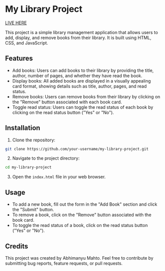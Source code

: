 # My Library Project
[LIVE HERE](https://abhi6777.github.io/Library/)

This project is a simple library management application that allows users to add, display, and remove books from their library. It is built using HTML, CSS, and JavaScript.

## Features

- Add books: Users can add books to their library by providing the title, author, number of pages, and whether they have read the book.
- Display books: All added books are displayed in a visually appealing card format, showing details such as title, author, pages, and read status.
- Remove books: Users can remove books from their library by clicking on the "Remove" button associated with each book card.
- Toggle read status: Users can toggle the read status of each book by clicking on the read status button ("Yes" or "No").

## Installation

1. Clone the repository:

```bash
git clone https://github.com/your-username/my-library-project.git
```

2. Navigate to the project directory:

```bash
cd my-library-project
```

3. Open the `index.html` file in your web browser.

## Usage

- To add a new book, fill out the form in the "Add Book" section and click the "Submit" button.
- To remove a book, click on the "Remove" button associated with the book card.
- To toggle the read status of a book, click on the read status button ("Yes" or "No").

## Credits

This project was created by Abhimanyu Mahto. Feel free to contribute by submitting bug reports, feature requests, or pull requests.